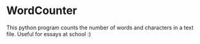 # WordCounter
This python program counts the number of words and characters in a text file. Useful for essays at school :)
